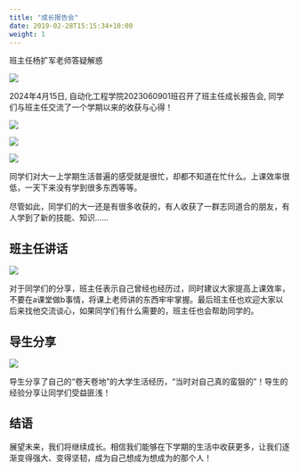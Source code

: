 ```yaml
---
title: "成长报告会"
date: 2019-02-28T15:15:34+10:00
weight: 1
---
```


班主任杨扩军老师答疑解惑

![](images/activities/1/1.png)

2024年4月15日, 自动化工程学院2023060901班召开了班主任成长报告会, 同学们与班主任交流了一个学期以来的收获与心得！

![](images/activities/1/2.png)

![](images/activities/1/3.png)

![](images/activities/1/4.png)

同学们对大一上学期生活普遍的感受就是很忙，却都不知道在忙什么。上课效率很低，一天下来没有学到很多东西等等。

尽管如此，同学们的大一还是有很多收获的，有人收获了一群志同道合的朋友，有人学到了新的技能、知识……

## 班主任讲话

![](images/activities/1/5.png)

对于同学们的分享，班主任表示自己曾经也经历过，同时建议大家提高上课效率，不要在a课堂做b事情，将课上老师讲的东西牢牢掌握。最后班主任也欢迎大家以后来找他交流谈心，如果同学们有什么需要的，班主任也会帮助同学的。

## 导生分享

![](images/activities/1/6.png)

导生分享了自己的“卷天卷地”的大学生活经历，“当时对自己真的蛮狠的”！导生的经验分享让同学们受益匪浅！

## 结语

展望未来，我们将继续成长。相信我们能够在下学期的生活中收获更多，让我们逐渐变得强大、变得坚韧，成为自己想成为想成为的那个人！
